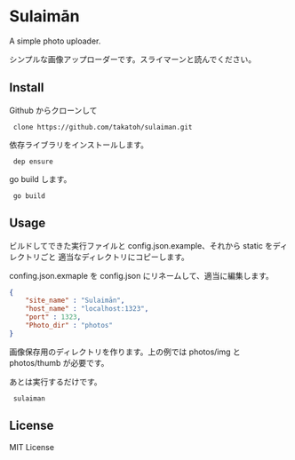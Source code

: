 # Sulaimān

A simple photo uploader.

シンプルな画像アップローダーです。スライマーンと読んでください。

## Install
Github からクローンして

``` clone https://github.com/takatoh/sulaiman.git```

依存ライブラリをインストールします。

``` dep ensure```

go build します。

``` go build```

## Usage
ビルドしてできた実行ファイルと config.json.example、それから static をディレクトリごと
適当なディレクトリにコピーします。

confing.json.exmaple を config.json にリネームして、適当に編集します。

```JSON
{
    "site_name" : "Sulaimān",
    "host_name" : "localhost:1323",
    "port" : 1323,
    "Photo_dir" : "photos"
}
```
画像保存用のディレクトリを作ります。上の例では photos/img と photos/thumb が必要です。

あとは実行するだけです。

``` sulaiman```

## License
MIT License
